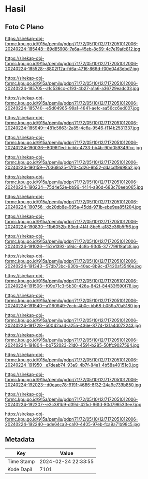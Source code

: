 # Hasil

## Foto C Plano

https://sirekap-obj-formc.kpu.go.id/915a/pemilu/pdpr/71/72/05/10/12/7172051012006-20240224-185448--89d85908-7e6a-45eb-8c69-4c7e19afc812.jpg

https://sirekap-obj-formc.kpu.go.id/915a/pemilu/pdpr/71/72/05/10/12/7172051012006-20240224-185528--8802f12a-fd6a-4716-866d-f00e04d3ebd7.jpg

https://sirekap-obj-formc.kpu.go.id/915a/pemilu/pdpr/71/72/05/10/12/7172051012006-20240224-185705--a1c536cc-c193-4b27-a1a6-a36729eadc33.jpg

https://sirekap-obj-formc.kpu.go.id/915a/pemilu/pdpr/71/72/05/10/12/7172051012006-20240224-185740--e5d04965-99a1-4841-aefc-aa56cc6ed007.jpg

https://sirekap-obj-formc.kpu.go.id/915a/pemilu/pdpr/71/72/05/10/12/7172051012006-20240224-185949--481c5663-2a85-4c6a-9546-f114b2531337.jpg

https://sirekap-obj-formc.kpu.go.id/915a/pemilu/pdpr/71/72/05/10/12/7172051012006-20240224-190036--8098f1ed-bcbb-4733-bb4b-90d059349fcc.jpg

https://sirekap-obj-formc.kpu.go.id/915a/pemilu/pdpr/71/72/05/10/12/7172051012006-20240224-190159--70369a25-17f0-4d26-9b52-ddacdf9698a2.jpg

https://sirekap-obj-formc.kpu.go.id/915a/pemilu/pdpr/71/72/05/10/12/7172051012006-20240224-190234--75d4e52e-bb96-4414-a86d-683c70eeb065.jpg

https://sirekap-obj-formc.kpu.go.id/915a/pemilu/pdpr/71/72/05/10/12/7172051012006-20240224-190756--dc20db8e-995a-45dd-971b-ebe9ea85f204.jpg

https://sirekap-obj-formc.kpu.go.id/915a/pemilu/pdpr/71/72/05/10/12/7172051012006-20240224-190830--11b6052b-83ed-4f4f-8be5-a182e36b5f56.jpg

https://sirekap-obj-formc.kpu.go.id/915a/pemilu/pdpr/71/72/05/10/12/7172051012006-20240224-191026--152e1392-b9dc-4c8b-93d5-37779618afc8.jpg

https://sirekap-obj-formc.kpu.go.id/915a/pemilu/pdpr/71/72/05/10/12/7172051012006-20240224-191343--57db73bc-930b-40ac-8b9c-d7420af3546e.jpg

https://sirekap-obj-formc.kpu.go.id/915a/pemilu/pdpr/71/72/05/10/12/7172051012006-20240224-191506--f09e71c3-5b30-426a-842f-84433f590f78.jpg

https://sirekap-obj-formc.kpu.go.id/915a/pemilu/pdpr/71/72/05/10/12/7172051012006-20240224-191540--a1160949-7ecb-4b0e-bb68-b059a70a5180.jpg

https://sirekap-obj-formc.kpu.go.id/915a/pemilu/pdpr/71/72/05/10/12/7172051012006-20240224-191728--50042aa4-a25a-436e-8774-131a4d072243.jpg

https://sirekap-obj-formc.kpu.go.id/915a/pemilu/pdpr/71/72/05/10/12/7172051012006-20240224-191804--bb752023-21d0-4591-b285-50ffc9027594.jpg

https://sirekap-obj-formc.kpu.go.id/915a/pemilu/pdpr/71/72/05/10/12/7172051012006-20240224-191950--e7deab74-93a9-4b7f-84a1-4b58a40151c0.jpg

https://sirekap-obj-formc.kpu.go.id/915a/pemilu/pdpr/71/72/05/10/12/7172051012006-20240224-192023--d0eace78-9191-4686-8f32-24a9e739b850.jpg

https://sirekap-obj-formc.kpu.go.id/915a/pemilu/pdpr/71/72/05/10/12/7172051012006-20240224-192207--e2c381b9-d39d-425d-96fd-80d796533ee7.jpg

https://sirekap-obj-formc.kpu.go.id/915a/pemilu/pdpr/71/72/05/10/12/7172051012006-20240224-192240--ade64ca3-ca10-4405-97eb-fca9a71b98c5.jpg


## Metadata

| Key        | Value               |
| ---------- | ------------------- |
| Time Stamp | 2024-02-24 22:33:55 |
| Kode Dapil | 7101                |



